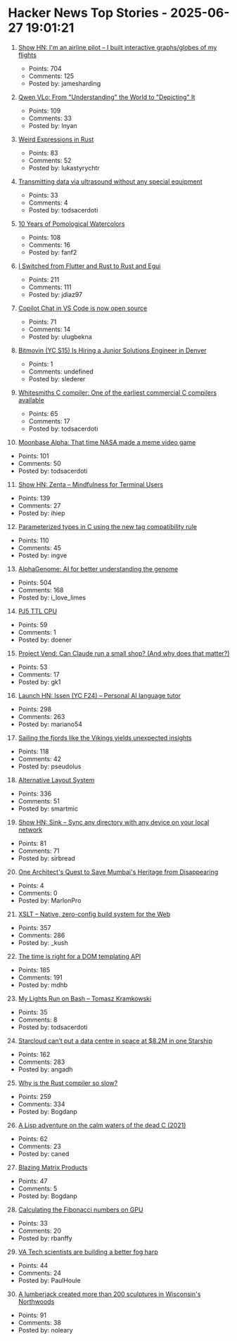 # Hacker News Top Stories - 2025-06-27 19:01:21

1. [Show HN: I'm an airline pilot – I built interactive graphs/globes of my flights](https://jameshard.ing/pilot)
   - Points: 704
   - Comments: 125
   - Posted by: jamesharding

2. [Qwen VLo: From "Understanding" the World to "Depicting" It](https://qwenlm.github.io/blog/qwen-vlo/)
   - Points: 109
   - Comments: 33
   - Posted by: lnyan

3. [Weird Expressions in Rust](https://www.wakunguma.com/blog/rust-weird-expr)
   - Points: 83
   - Comments: 52
   - Posted by: lukastyrychtr

4. [Transmitting data via ultrasound without any special equipment](https://halcy.de/blog/2025/06/27/transmitting-data-via-ultrasound-without-any-special-equipment/)
   - Points: 33
   - Comments: 4
   - Posted by: todsacerdoti

5. [10 Years of Pomological Watercolors](https://parkerhiggins.net/2025/04/10-years-of-pomological-watercolors/)
   - Points: 108
   - Comments: 16
   - Posted by: fanf2

6. [I Switched from Flutter and Rust to Rust and Egui](https://jdiaz97.github.io/greenblog/posts/flutter_to_egui/)
   - Points: 211
   - Comments: 111
   - Posted by: jdiaz97

7. [Copilot Chat in VS Code is now open source](https://github.com/microsoft/vscode-copilot-chat)
   - Points: 71
   - Comments: 14
   - Posted by: ulugbekna

8. [Bitmovin (YC S15) Is Hiring a Junior Solutions Engineer in Denver](https://bitmovin.com/careers/7943569002/)
   - Points: 1
   - Comments: undefined
   - Posted by: slederer

9. [Whitesmiths C compiler: One of the earliest commercial C compilers available](https://github.com/hansake/Whitesmiths-C-compiler)
   - Points: 65
   - Comments: 17
   - Posted by: todsacerdoti

10. [Moonbase Alpha: That time NASA made a meme video game](https://www.spacebar.news/moonbase-alpha-nasa-video-game/)
   - Points: 101
   - Comments: 50
   - Posted by: todsacerdoti

11. [Show HN: Zenta – Mindfulness for Terminal Users](https://github.com/e6a5/zenta)
   - Points: 139
   - Comments: 27
   - Posted by: ihiep

12. [Parameterized types in C using the new tag compatibility rule](https://nullprogram.com/blog/2025/06/26/)
   - Points: 110
   - Comments: 45
   - Posted by: ingve

13. [AlphaGenome: AI for better understanding the genome](https://deepmind.google/discover/blog/alphagenome-ai-for-better-understanding-the-genome/)
   - Points: 504
   - Comments: 168
   - Posted by: i_love_limes

14. [PJ5 TTL CPU](https://pj5cpu.wordpress.com/)
   - Points: 59
   - Comments: 1
   - Posted by: doener

15. [Project Vend: Can Claude run a small shop? (And why does that matter?)](https://www.anthropic.com/research/project-vend-1)
   - Points: 53
   - Comments: 17
   - Posted by: gk1

16. [Launch HN: Issen (YC F24) – Personal AI language tutor](undefined)
   - Points: 298
   - Comments: 263
   - Posted by: mariano54

17. [Sailing the fjords like the Vikings yields unexpected insights](https://arstechnica.com/science/2025/06/this-archaeologist-built-a-replica-boat-to-sail-like-the-vikings/)
   - Points: 118
   - Comments: 42
   - Posted by: pseudolus

18. [Alternative Layout System](https://alternativelayoutsystem.com/scripts/#same-sizer)
   - Points: 336
   - Comments: 51
   - Posted by: smartmic

19. [Show HN: Sink – Sync any directory with any device on your local network](https://github.com/sirbread/sink)
   - Points: 81
   - Comments: 71
   - Posted by: sirbread

20. [One Architect's Quest to Save Mumbai's Heritage from Disappearing](https://www.bloomberg.com/news/features/2025-06-18/architect-abha-narain-lambah-on-conserving-gateway-of-india-mumbai-heritage)
   - Points: 4
   - Comments: 0
   - Posted by: MarlonPro

21. [XSLT – Native, zero-config build system for the Web](https://github.com/pacocoursey/xslt)
   - Points: 357
   - Comments: 286
   - Posted by: _kush

22. [The time is right for a DOM templating API](https://justinfagnani.com/2025/06/26/the-time-is-right-for-a-dom-templating-api/)
   - Points: 185
   - Comments: 191
   - Posted by: mdhb

23. [My Lights Run on Bash – Tomasz Kramkowski](https://kramkow.ski/article/2025/06/27/my_lights_run_on_bash.html)
   - Points: 35
   - Comments: 8
   - Posted by: todsacerdoti

24. [Starcloud can’t put a data centre in space at $8.2M in one Starship](https://angadh.com/space-data-centers-1)
   - Points: 162
   - Comments: 283
   - Posted by: angadh

25. [Why is the Rust compiler so slow?](https://sharnoff.io/blog/why-rust-compiler-slow)
   - Points: 259
   - Comments: 334
   - Posted by: Bogdanp

26. [A Lisp adventure on the calm waters of the dead C (2021)](https://mihaiolteanu.me/language-abstractions)
   - Points: 62
   - Comments: 23
   - Posted by: caned

27. [Blazing Matrix Products](https://panadestein.github.io/blog/posts/mp.html)
   - Points: 47
   - Comments: 5
   - Posted by: Bogdanp

28. [Calculating the Fibonacci numbers on GPU](https://veitner.bearblog.dev/calculating-the-fibonacci-numbers-on-gpu/)
   - Points: 33
   - Comments: 20
   - Posted by: rbanffy

29. [VA Tech scientists are building a better fog harp](https://arstechnica.com/science/2025/06/these-va-tech-scientists-are-building-a-better-fog-harp/)
   - Points: 44
   - Comments: 24
   - Posted by: PaulHoule

30. [A lumberjack created more than 200 sculptures in Wisconsin's Northwoods](https://www.smithsonianmag.com/travel/when-a-lumberjacks-imagination-ran-wild-he-created-more-than-200-sculptures-in-wisconsins-northwoods-180986840/)
   - Points: 91
   - Comments: 38
   - Posted by: noleary

